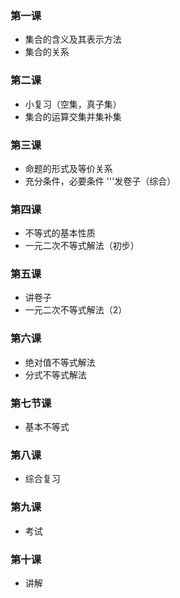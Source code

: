 ### 第一课
* 集合的含义及其表示方法
* 集合的关系

### 第二课
* 小复习（空集，真子集）
* 集合的运算交集并集补集


### 第三课
* 命题的形式及等价关系
* 充分条件，必要条件
'''发卷子（综合）

### 第四课
* 不等式的基本性质
* 一元二次不等式解法（初步）

### 第五课
* 讲卷子
* 一元二次不等式解法（2）

### 第六课
* 绝对值不等式解法
* 分式不等式解法

### 第七节课
* 基本不等式

### 第八课
* 综合复习

### 第九课
* 考试

### 第十课
* 讲解